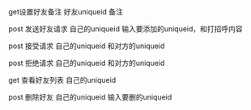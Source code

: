 get设置好友备注
好友uniqueid
备注

post 发送好友请求
自己的uniqueid
输入要添加的uniqueid，和打招呼内容

post 接受请求
自己的uniqueid
和对方的uniqueid

post 拒绝请求
自己的uniqueid
和对方的uniqueid

get 查看好友列表
自己的uniqueid

post 删除好友
自己的uniqueid
输入要删的uniqueid